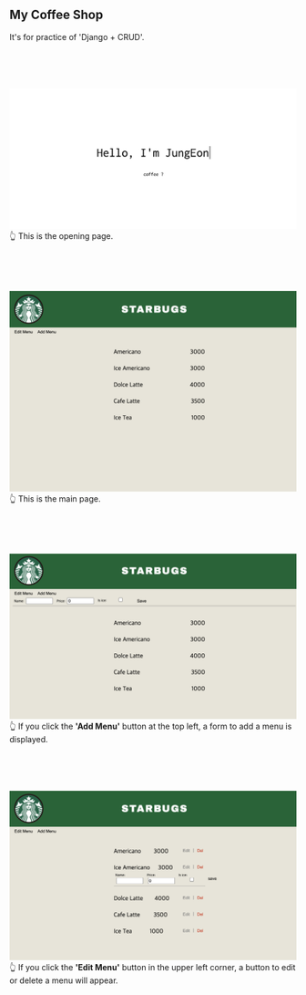 ## My Coffee Shop
It's for practice of 'Django + CRUD'.
<br/><br/><br/><br/><br/>

![sreensh](./img/Home.png)
👆 This is the opening page.
<br/><br/><br/><br/><br/>

![sreensh](./img/Coffee.png)
👆 This is the main page. 
<br/><br/><br/><br/><br/>

![sreensh](./img/Add.png)
👆 If you click the __'Add Menu'__ button at the top left, a form to add a menu is displayed.
<br/><br/><br/><br/><br/>

![sreensh](./img/Edit.png)
👆 If you click the __'Edit Menu'__ button in the upper left corner, a button to edit or delete a menu will appear.